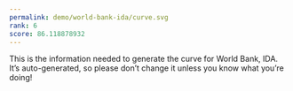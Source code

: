 ```yaml
---
permalink: demo/world-bank-ida/curve.svg
rank: 6
score: 86.118878932
---
```


This is the information needed to generate the curve for World Bank, IDA. It’s
auto-generated, so please don’t change it unless you know what you’re
doing!
